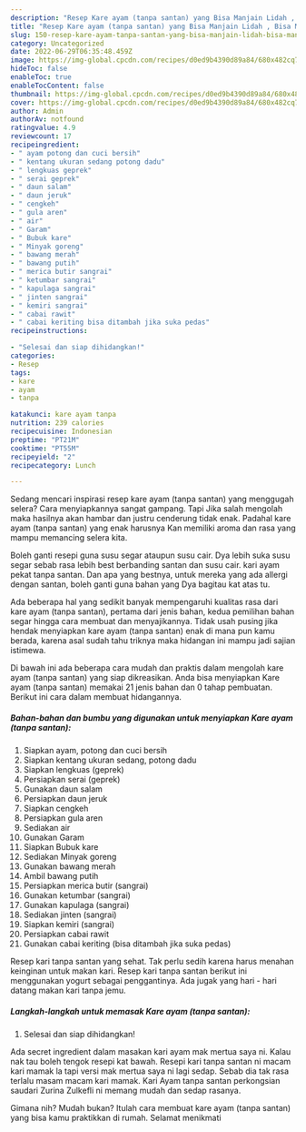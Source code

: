 ```yaml
---
description: "Resep Kare ayam (tanpa santan) yang Bisa Manjain Lidah , Bisa Manjain Lidah"
title: "Resep Kare ayam (tanpa santan) yang Bisa Manjain Lidah , Bisa Manjain Lidah"
slug: 150-resep-kare-ayam-tanpa-santan-yang-bisa-manjain-lidah-bisa-manjain-lidah
category: Uncategorized
date: 2022-06-29T06:35:48.459Z
image: https://img-global.cpcdn.com/recipes/d0ed9b4390d89a84/680x482cq70/kare-ayam-tanpa-santan-foto-resep-utama.jpg
hideToc: false
enableToc: true
enableTocContent: false
thumbnail: https://img-global.cpcdn.com/recipes/d0ed9b4390d89a84/680x482cq70/kare-ayam-tanpa-santan-foto-resep-utama.jpg
cover: https://img-global.cpcdn.com/recipes/d0ed9b4390d89a84/680x482cq70/kare-ayam-tanpa-santan-foto-resep-utama.jpg
author: Admin
authorAv: notfound
ratingvalue: 4.9
reviewcount: 17
recipeingredient:
- " ayam potong dan cuci bersih"
- " kentang ukuran sedang potong dadu"
- " lengkuas geprek"
- " serai geprek"
- " daun salam"
- " daun jeruk"
- " cengkeh"
- " gula aren"
- " air"
- " Garam"
- " Bubuk kare"
- " Minyak goreng"
- " bawang merah"
- " bawang putih"
- " merica butir sangrai"
- " ketumbar sangrai"
- " kapulaga sangrai"
- " jinten sangrai"
- " kemiri sangrai"
- " cabai rawit"
- " cabai keriting bisa ditambah jika suka pedas"
recipeinstructions:

- "Selesai dan siap dihidangkan!"
categories:
- Resep
tags:
- kare
- ayam
- tanpa

katakunci: kare ayam tanpa 
nutrition: 239 calories
recipecuisine: Indonesian
preptime: "PT21M"
cooktime: "PT55M"
recipeyield: "2"
recipecategory: Lunch

---
```



Sedang mencari inspirasi resep kare ayam (tanpa santan) yang menggugah selera? Cara menyiapkannya sangat gampang. Tapi Jika salah mengolah maka hasilnya akan hambar dan justru cenderung tidak enak. Padahal kare ayam (tanpa santan) yang enak harusnya Kan memiliki aroma dan rasa yang mampu memancing selera kita.


Boleh ganti resepi guna susu segar ataupun susu cair. Dya lebih suka susu segar sebab rasa lebih best berbanding santan dan susu cair. kari ayam pekat tanpa santan. Dan apa yang bestnya, untuk mereka yang ada allergi dengan santan, boleh ganti guna bahan yang Dya bagitau kat atas tu.

Ada beberapa hal yang sedikit banyak mempengaruhi kualitas rasa dari kare ayam (tanpa santan), pertama dari jenis bahan, kedua pemilihan bahan segar hingga cara membuat dan menyajikannya. Tidak usah pusing jika hendak menyiapkan kare ayam (tanpa santan) enak di mana pun kamu berada, karena asal sudah tahu triknya maka hidangan ini mampu jadi sajian istimewa.


Di bawah ini ada beberapa cara mudah dan praktis dalam mengolah kare ayam (tanpa santan) yang siap dikreasikan. Anda bisa menyiapkan Kare ayam (tanpa santan) memakai 21 jenis bahan dan 0 tahap pembuatan. Berikut ini cara dalam membuat hidangannya.

<!--inarticleads1-->

##### Bahan-bahan dan bumbu yang digunakan untuk menyiapkan Kare ayam (tanpa santan):

1. Siapkan  ayam, potong dan cuci bersih
1. Siapkan  kentang ukuran sedang, potong dadu
1. Siapkan  lengkuas (geprek)
1. Persiapkan  serai (geprek)
1. Gunakan  daun salam
1. Persiapkan  daun jeruk
1. Siapkan  cengkeh
1. Persiapkan  gula aren
1. Sediakan  air
1. Gunakan  Garam
1. Siapkan  Bubuk kare
1. Sediakan  Minyak goreng
1. Gunakan  bawang merah
1. Ambil  bawang putih
1. Persiapkan  merica butir (sangrai)
1. Gunakan  ketumbar (sangrai)
1. Gunakan  kapulaga (sangrai)
1. Sediakan  jinten (sangrai)
1. Siapkan  kemiri (sangrai)
1. Persiapkan  cabai rawit
1. Gunakan  cabai keriting (bisa ditambah jika suka pedas)


Resep kari tanpa santan yang sehat. Tak perlu sedih karena harus menahan keinginan untuk makan kari. Resep kari tanpa santan berikut ini menggunakan yogurt sebagai penggantinya. Ada jugak yang hari - hari datang makan kari tanpa jemu. 

<!--inarticleads2-->

##### Langkah-langkah untuk memasak Kare ayam (tanpa santan):


1. Selesai dan siap dihidangkan!

Ada secret ingredient dalam masakan kari ayam mak mertua saya ni. Kalau nak tau boleh tengok resepi kat bawah. Resepi kari tanpa santan ni macam kari mamak la tapi versi mak mertua saya ni lagi sedap. Sebab dia tak rasa terlalu masam macam kari mamak. Kari Ayam tanpa santan perkongsian saudari Zurina Zulkefli ni memang mudah dan sedap rasanya. 

Gimana nih? Mudah bukan? Itulah cara membuat kare ayam (tanpa santan) yang bisa kamu praktikkan di rumah. Selamat menikmati
